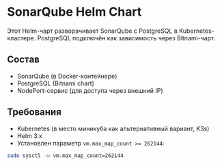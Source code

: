 # SonarQube Helm Chart

Этот Helm-чарт разворачивает SonarQube с PostgreSQL в Kubernetes-кластере. PostgreSQL подключён как зависимость через Bitnami-чарт.

## Состав

- SonarQube (в Docker-контейнере)
- PostgreSQL (Bitnami chart)
- NodePort-сервис (для доступа через внешний IP)

## Требования

- Kubernetes (в место миникуба как альтернативный вариант, K3s)
- Helm 3.x
- Установлен параметр `vm.max_map_count >= 262144`:

```bash
sudo sysctl -w vm.max_map_count=262144
